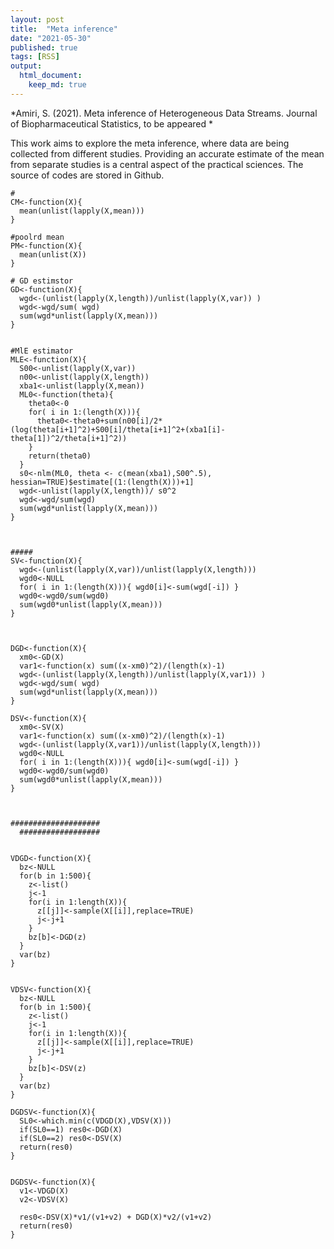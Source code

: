 ```yaml
---
layout: post
title:  "Meta inference"
date: "2021-05-30"
published: true
tags: [RSS]
output:
  html_document:
    keep_md: true
---
```






*Amiri, S. (2021). Meta inference of Heterogeneous Data Streams.
Journal of Biopharmaceutical Statistics, to be appeared *


This work aims to explore the meta inference, where data are being collected from different studies. Providing an accurate estimate of the mean from separate studies is a central aspect of the practical sciences.
The source of codes are stored in Github. 


```{}
# 
CM<-function(X){
  mean(unlist(lapply(X,mean)))
}

#poolrd mean
PM<-function(X){
  mean(unlist(X))
}

# GD estimstor
GD<-function(X){
  wgd<-(unlist(lapply(X,length))/unlist(lapply(X,var)) )
  wgd<-wgd/sum( wgd)
  sum(wgd*unlist(lapply(X,mean)))
}


#MlE estimator
MLE<-function(X){
  S00<-unlist(lapply(X,var))
  n00<-unlist(lapply(X,length))
  xba1<-unlist(lapply(X,mean))
  ML0<-function(theta){
    theta0<-0
    for( i in 1:(length(X))){
      theta0<-theta0+sum(n00[i]/2*(log(theta[i+1]^2)+S00[i]/theta[i+1]^2+(xba1[i]-theta[1])^2/theta[i+1]^2))
    }
    return(theta0)
  }
  s0<-nlm(ML0, theta <- c(mean(xba1),S00^.5), hessian=TRUE)$estimate[(1:(length(X)))+1]
  wgd<-unlist(lapply(X,length))/ s0^2
  wgd<-wgd/sum(wgd)
  sum(wgd*unlist(lapply(X,mean)))
}



#####
SV<-function(X){
  wgd<-(unlist(lapply(X,var))/unlist(lapply(X,length)))
  wgd0<-NULL
  for( i in 1:(length(X))){ wgd0[i]<-sum(wgd[-i]) }
  wgd0<-wgd0/sum(wgd0)
  sum(wgd0*unlist(lapply(X,mean)))
}



DGD<-function(X){
  xm0<-GD(X)
  var1<-function(x) sum((x-xm0)^2)/(length(x)-1)
  wgd<-(unlist(lapply(X,length))/unlist(lapply(X,var1)) )
  wgd<-wgd/sum( wgd)
  sum(wgd*unlist(lapply(X,mean)))
}

DSV<-function(X){ 
  xm0<-SV(X)
  var1<-function(x) sum((x-xm0)^2)/(length(x)-1)
  wgd<-(unlist(lapply(X,var1))/unlist(lapply(X,length)))
  wgd0<-NULL
  for( i in 1:(length(X))){ wgd0[i]<-sum(wgd[-i]) }
  wgd0<-wgd0/sum(wgd0)
  sum(wgd0*unlist(lapply(X,mean)))
}

  
  
####################
  ##################
  

VDGD<-function(X){
  bz<-NULL
  for(b in 1:500){
    z<-list()
    j<-1
    for(i in 1:length(X)){
      z[[j]]<-sample(X[[i]],replace=TRUE)
      j<-j+1
    }
    bz[b]<-DGD(z)
  }
  var(bz)
}


VDSV<-function(X){
  bz<-NULL
  for(b in 1:500){
    z<-list()
    j<-1
    for(i in 1:length(X)){
      z[[j]]<-sample(X[[i]],replace=TRUE)
      j<-j+1
    }
    bz[b]<-DSV(z)
  }
  var(bz)
}

DGDSV<-function(X){
  SL0<-which.min(c(VDGD(X),VDSV(X)))
  if(SL0==1) res0<-DGD(X)
  if(SL0==2) res0<-DSV(X)
  return(res0)
}


DGDSV<-function(X){
  v1<-VDGD(X)
  v2<-VDSV(X)
  
  res0<-DSV(X)*v1/(v1+v2) + DGD(X)*v2/(v1+v2)
  return(res0)
}


```

